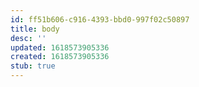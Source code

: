 ```yaml
---
id: ff51b606-c916-4393-bbd0-997f02c50897
title: body
desc: ''
updated: 1618573905336
created: 1618573905336
stub: true
---
```


